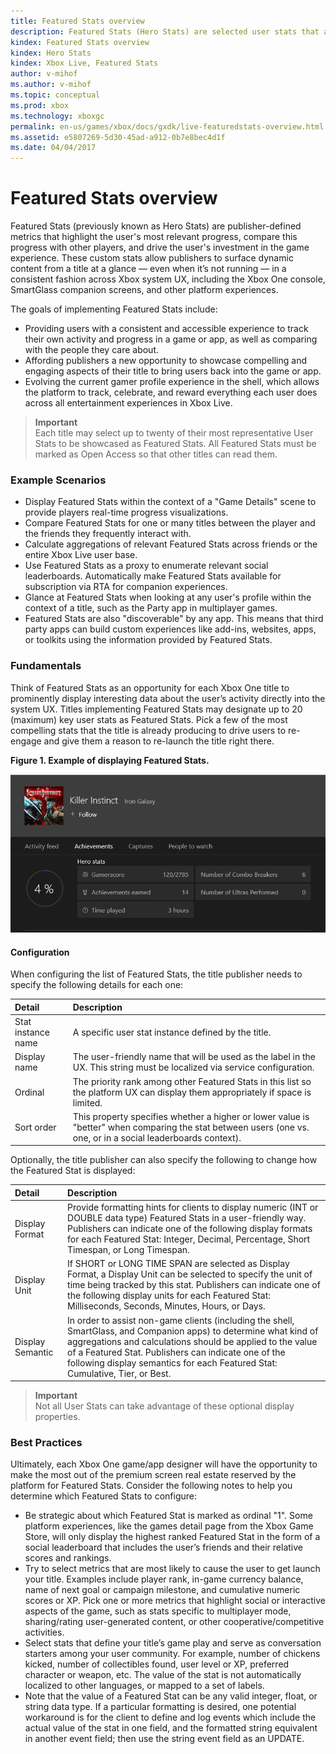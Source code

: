 ```yaml
---
title: Featured Stats overview
description: Featured Stats (Hero Stats) are selected user stats that appear prominently.
kindex: Featured Stats overview
kindex: Hero Stats
kindex: Xbox Live, Featured Stats
author: v-mihof
ms.author: v-mihof
ms.topic: conceptual
ms.prod: xbox
ms.technology: xboxgc
permalink: en-us/games/xbox/docs/gxdk/live-featuredstats-overview.html
ms.assetid: e5807269-5d30-45ad-a912-0b7e8bec4d1f
ms.date: 04/04/2017
---
```


# Featured Stats overview

<!-- this article is from old secure docs portal "Hero/Featured Stats" -->

Featured Stats (previously known as Hero Stats) are publisher-defined metrics that highlight the user's most relevant progress, compare this progress with other players, and drive the user's investment in the game experience. These custom stats allow publishers to surface dynamic content from a title at a glance — even when it’s not running — in a consistent fashion across Xbox system UX, including the Xbox One console, SmartGlass companion screens, and other platform experiences.

The goals of implementing Featured Stats include:

* Providing users with a consistent and accessible experience to track their own activity and progress in a game or app, as well as comparing with the people they care about.
* Affording publishers a new opportunity to showcase compelling and engaging aspects of their title to bring users back into the game or app.
* Evolving the current gamer profile experience in the shell, which allows the platform to track, celebrate, and reward everything each user does across all entertainment experiences in Xbox Live.

> **Important**  
Each title may select up to twenty of their most representative User Stats to be showcased as Featured Stats. All Featured Stats must be marked as Open Access so that other titles can read them.  


### Example Scenarios ###

* Display Featured Stats within the context of a "Game Details" scene to provide players real-time progress visualizations.
* Compare Featured Stats for one or many titles between the player and the friends they frequently interact with.
* Calculate aggregations of relevant Featured Stats across friends or the entire Xbox Live user base.
* Use Featured Stats as a proxy to enumerate relevant social leaderboards.
Automatically make Featured Stats available for subscription via RTA for companion experiences.
* Glance at Featured Stats when looking at any user's profile within the context of a title, such as the Party app in multiplayer games.
* Featured Stats are also "discoverable" by any app. This means that third party apps can build custom experiences like add-ins, websites, apps, or toolkits using the information provided by Featured Stats.


### Fundamentals ###

Think of Featured Stats as an opportunity for each Xbox One title to prominently display interesting data about the user’s activity directly into the system UX. Titles implementing Featured Stats may designate up to 20 (maximum) key user stats as Featured Stats. Pick a few of the most compelling stats that the title is already producing to drive users to re-engage and give them a reason to re-launch the title right there.

**Figure 1.  Example of displaying Featured Stats.**

![Featured Stats](live-featuredstats-overview-images/featured_stats_screenshot.png)


#### Configuration ####

When configuring the list of Featured Stats, the title publisher needs to specify the following details for each one:

| Detail             | Description                                                                                                                                                   |
|:-------------------|:--------------------------------------------------------------------------------------------------------------------------------------------------------------|
| Stat instance name | A specific user stat instance defined by the title.                                                                                                           |
| Display name       | The user-friendly name that will be used as the label in the UX. This string must be localized via service configuration.                                     |
| Ordinal            | The priority rank among other Featured Stats in this list so the platform UX can display them appropriately if space is limited.                                  |
| Sort order         | This property specifies whether a higher or lower value is "better" when comparing the stat between users (one vs. one, or in a social leaderboards context). |

Optionally, the title publisher can also specify the following to change how the Featured Stat is displayed:

| Detail           | Description                                                                                                                                                                                                                                                                                                    |
|:-----------------|:---------------------------------------------------------------------------------------------------------------------------------------------------------------------------------------------------------------------------------------------------------------------------------------------------------------|
| Display Format   | Provide formatting hints for clients to display numeric (INT or DOUBLE data type) Featured Stats in a user-friendly way. Publishers can indicate one of the following display formats for each Featured Stat: Integer, Decimal, Percentage, Short Timespan, or Long Timespan.                                          |
| Display Unit     | If SHORT or LONG TIME SPAN are selected as Display Format, a Display Unit can be selected to specify the unit of time being tracked by this stat. Publishers can indicate one of the following display units for each Featured Stat: Milliseconds, Seconds, Minutes, Hours, or Days.                               |
| Display Semantic | In order to assist non-game clients (including the shell, SmartGlass, and Companion apps) to determine what kind of aggregations and calculations should be applied to the value of a Featured Stat. Publishers can indicate one of the following display semantics for each Featured Stat: Cumulative, Tier, or Best. |

> **Important**  
> Not all User Stats can take advantage of these optional display properties.  


### Best Practices ###

Ultimately, each Xbox One game/app designer will have the opportunity to make the most out of the premium screen real estate reserved by the platform for Featured Stats. Consider the following notes to help you determine which Featured Stats to configure:

* Be strategic about which Featured Stat is marked as ordinal "1". Some platform experiences, like the games detail page from the Xbox Game Store, will only display the highest ranked Featured Stat in the form of a social leaderboard that includes the user’s friends and their relative scores and rankings.
* Try to select metrics that are most likely to cause the user to get launch your title. Examples include player rank, in-game currency balance, name of next goal or campaign milestone, and cumulative numeric scores or XP.
Pick one or more metrics that highlight social or interactive aspects of the game, such as stats specific to multiplayer mode, sharing/rating user-generated content, or other cooperative/competitive activities.
* Select stats that define your title’s game play and serve as conversation starters among your user community. For example, number of chickens kicked, number of collectibles found, user level or XP, preferred character or weapon, etc.
The value of the stat is not automatically localized to other languages, or mapped to a set of labels.
* Note that the value of a Featured Stat can be any valid integer, float, or string data type. If a particular formatting is desired, one potential workaround is for the client to define and log events which include the actual value of the stat in one field, and the formatted string equivalent in another event field; then use the string event field as an UPDATE.
